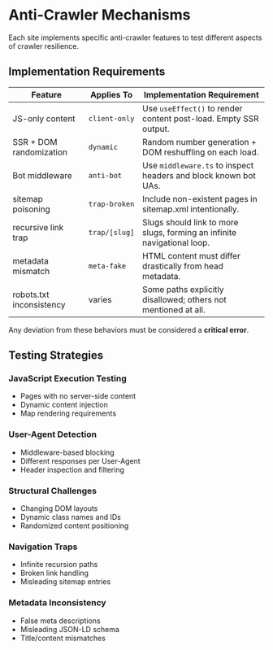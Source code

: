 # Anti-Crawler Mechanisms

Each site implements specific anti-crawler features to test different aspects of crawler resilience.

## Implementation Requirements

| Feature                  | Applies To    | Implementation Requirement                                              |
| ------------------------ | ------------- | ----------------------------------------------------------------------- |
| JS-only content          | `client-only` | Use `useEffect()` to render content post-load. Empty SSR output.        |
| SSR + DOM randomization  | `dynamic`     | Random number generation + DOM reshuffling on each load.                |
| Bot middleware           | `anti-bot`    | Use `middleware.ts` to inspect headers and block known bot UAs.         |
| sitemap poisoning        | `trap-broken` | Include non-existent pages in sitemap.xml intentionally.                |
| recursive link trap      | `trap/[slug]` | Slugs should link to more slugs, forming an infinite navigational loop. |
| metadata mismatch        | `meta-fake`   | HTML content must differ drastically from head metadata.                |
| robots.txt inconsistency | varies        | Some paths explicitly disallowed; others not mentioned at all.          |

Any deviation from these behaviors must be considered a **critical error**.

## Testing Strategies

### JavaScript Execution Testing
- Pages with no server-side content
- Dynamic content injection
- Map rendering requirements

### User-Agent Detection
- Middleware-based blocking
- Different responses per User-Agent
- Header inspection and filtering

### Structural Challenges
- Changing DOM layouts
- Dynamic class names and IDs
- Randomized content positioning

### Navigation Traps
- Infinite recursion paths
- Broken link handling
- Misleading sitemap entries

### Metadata Inconsistency
- False meta descriptions
- Misleading JSON-LD schema
- Title/content mismatches
